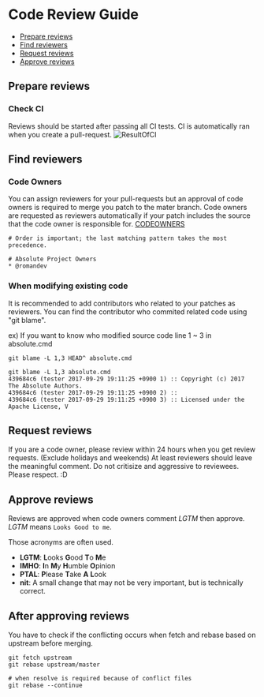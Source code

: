 # Code Review Guide
- [Prepare reviews](#prepare-reviews)
- [Find reviewers](#find-reviewers)
- [Request reviews](#request-reviews)
- [Approve reviews](#approve-reviews)

## Prepare reviews
### Check CI
Reviews should be started after passing all CI tests. CI is automatically ran when you create a pull-request.
![ResultOfCI](https://hyungheo.github.io/png/ci.sample.png)

## Find reviewers
### Code Owners
You can assign reviewers for your pull-requests but an approval of code owners is required to merge you patch to the mater branch.
Code owners are requested as reviewers automatically if your patch includes the source that the code owner is responsible for.
[CODEOWNERS](https://github.com/lunchclass/absolute/blob/master/CODEOWNERS)
```
# Order is important; the last matching pattern takes the most precedence.

# Absolute Project Owners
* @romandev
```

### When modifying existing code
It is recommended to add contributors who related to your patches as reviewers.
You can find the contributor who commited related code using "git blame".

ex) If you want to know who modified source code line 1 ~ 3 in absolute.cmd
```
git blame -L 1,3 HEAD^ absolute.cmd

git blame -L 1,3 absolute.cmd
439684c6 (tester 2017-09-29 19:11:25 +0900 1) :: Copyright (c) 2017 The Absolute Authors.
439684c6 (tester 2017-09-29 19:11:25 +0900 2) ::
439684c6 (tester 2017-09-29 19:11:25 +0900 3) :: Licensed under the Apache License, V
```

## Request reviews
If you are a code owner, please review within 24 hours when you get review requests. (Exclude holidays and weekends)
At least reviewers should leave the meaningful comment.
Do not critisize and aggressive to reviewees. Please respect. :D

## Approve reviews
Reviews are approved when code owners comment *LGTM* then approve. *LGTM* means `Looks Good to me`.

Those acronyms are often used.
- **LGTM**: **L**ooks **G**ood **T**o **M**e
- **IMHO**: **I**n **M**y **H**umble **O**pinion
- **PTAL**: **P**lease **T**ake **A** **L**ook
- **nit**:  A small change that may not be very important, but is technically correct.

## After approving reviews
You have to check if the conflicting occurs when fetch and rebase based on upstream before merging.
```
git fetch upstream
git rebase upstream/master

# when resolve is required because of conflict files
git rebase --continue
```
